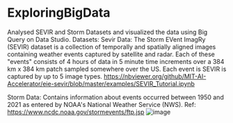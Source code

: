 # ExploringBigData

Analysed SEVIR and Storm Datasets and visualized the data using Big Query on Data Studio.
Datasets: 
Sevir Data: The Storm EVent ImagRy (SEVIR) dataset is a collection of temporally and spatially aligned images containing weather events captured by satellite and radar. Each of these "events" consists of 4 hours of data in 5 minute time increments over a 384 km x 384 km patch sampled somewhere over the US. Each event is SEVIR is captured by up to 5 image types. 
https://nbviewer.org/github/MIT-AI-Accelerator/eie-sevir/blob/master/examples/SEVIR_Tutorial.ipynb

Storm Data:  Contains information about events occurred between 1950 and 2021  as entered by NOAA's National Weather Service (NWS). 
Ref: https://www.ncdc.noaa.gov/stormevents/ftp.jsp 
![image](https://user-images.githubusercontent.com/91446801/153628038-5748a76e-298a-40a5-8f51-04b19e5b8dc6.png)

